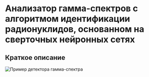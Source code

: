 # Анализатор гамма-спектров с алгоритмом идентификации радионуклидов, основанном на сверточных нейронных сетях  
## Краткое описание  
![Пример детектора гамма-спектра](https://images.satu.kz/137420642_w640_h640_portativnyj-radiatsionnyj-detektor.jpg)  
